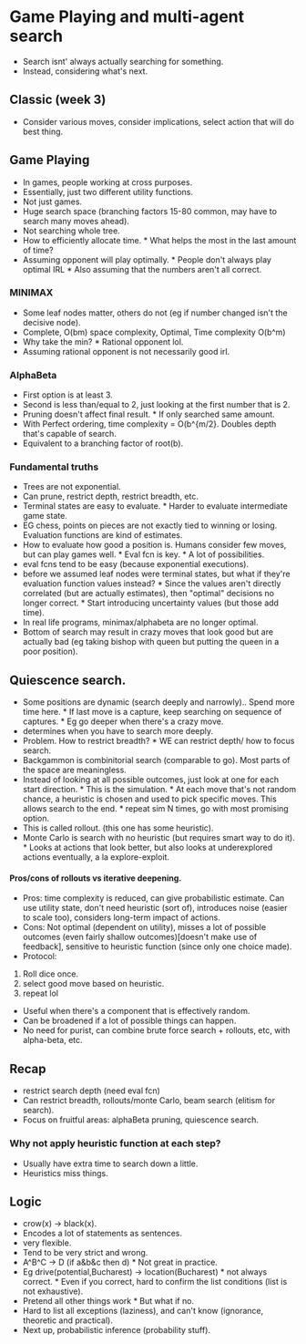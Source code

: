 # Game Playing and multi-agent search
* Search isnt' always actually searching for something.
* Instead, considering what's next.
## Classic (week 3)
* Consider various moves, consider implications, select action that will do best thing.
## Game Playing
* In games, people working at cross purposes.
* Essentially, just two different utility functions.
* Not just games.
* Huge search space (branching factors 15-80 common, may have to search many moves ahead).
* Not searching whole tree.
* How to efficiently allocate time.
        * What helps the most in the last amount of time?
* Assuming opponent will play optimally. 
        * People don't always play optimal IRL
        * Also assuming that the numbers aren't all correct.

### MINIMAX
* Some leaf nodes matter, others do not (eg if number changed isn't the decisive node).
* Complete, O(bm) space complexity, Optimal, Time complexity O(b^m)
* Why take the min?
        * Rational opponent lol.
* Assuming rational opponent is not necessarily good irl.
### AlphaBeta
* First option is at least 3.
* Second is less than/equal to 2, just looking at the first number that is 2.
* Pruning doesn't affect final result.
       * If only searched same amount.
* With Perfect ordering, time complexity = O(b^{m/2}. Doubles depth that's capable of search.
* Equivalent to a branching factor of root(b). 
### Fundamental truths
* Trees are not exponential.
* Can prune, restrict depth, restrict breadth, etc.
* Terminal states are easy to evaluate.
        * Harder to evaluate intermediate game state.
* EG chess, points on pieces are not exactly tied to winning or losing. Evaluation functions are kind of estimates.
* How to evaluate how good a position is. Humans consider few moves, but can play games well.
        * Eval fcn is key.
        * A lot of possibilities.
* eval fcns tend to be easy (because exponential executions).
* before we assumed leaf nodes were terminal states, but what if they're evaluation function values instead?
        * Since the values aren't directly correlated (but are actually estimates), then "optimal" decisions no longer correct.
        * Start introducing uncertainty values (but those add time).
* In real life programs, minimax/alphabeta are no longer optimal. 
* Bottom of search may result in crazy moves that look good but are actually bad (eg taking bishop with queen but putting the queen in a poor position). 
## Quiescence search.
* Some positions are dynamic (search deeply and narrowly).. Spend more time here.
        * If last move is a capture, keep searching on sequence of captures.
        * Eg go deeper when there's a crazy move.
* determines when you have to search more deeply. 
* Problem. How to restrict breadth?
        * WE can restrict depth/ how to focus search.
* Backgammon is combinitorial search (comparable to go). Most parts of the space are meaningless.
* Instead of looking at all possible outcomes, just look at one for each start direction.
        * This is the simulation. 
        * At each move that's not random chance, a heuristic is chosen and used to pick specific moves. This allows search to the end.
        * repeat sim N times, go with most promising option.
* This is called rollout. (this one has some heuristic). 
* Monte Carlo is search with no heuristic (but requires smart way to do it). 
        * Looks at actions that look better, but also looks at underexplored actions eventually, a la explore-exploit.
#### Pros/cons of rollouts vs iterative deepening.
* Pros: time complexity is reduced, can give probabilistic estimate. Can use utility state, don't need heuristic (sort of), introduces noise (easier to scale too), considers long-term impact of actions.
* Cons: Not optimal (dependent on utility), misses a lot of possible outcomes (even fairly shallow outcomes)[doesn't make use of feedback], sensitive to heuristic function (since only one choice made).
* Protocol:
1) Roll dice once.
2) select good move based on heuristic.
3) repeat lol
* Useful when there's a component that is effectively random.
* Can be broadened if a lot of possible things can happen.
* No need for purist, can combine brute force search + rollouts, etc, with alpha-beta, etc.
## Recap
* restrict search depth (need eval fcn)
* Can restrict breadth, rollouts/monte Carlo, beam search (elitism for search).
* Focus on fruitful areas: alphaBeta pruning, quiescence search.
### Why not apply heuristic function at each step?
* Usually have extra time to search down a little.
* Heuristics miss things.

## Logic
* crow(x) -> black(x).
* Encodes a lot of statements as sentences.
* very flexible.
* Tend to be very strict and wrong.
* A^B^C -> D (if a&b&c then d)
        * Not great in practice.
* Eg drive(potential,Bucharest) -> location(Bucharest)
        * not always correct.
        * Even if you correct, hard to confirm the list conditions (list is not exhaustive).
* Pretend all other things work 
        * But what if no.
* Hard to list all exceptions (laziness), and can't know (ignorance, theoretic and practical).
* Next up, probabilistic inference (probability stuff).